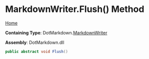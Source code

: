 # MarkdownWriter\.Flush\(\) Method

[Home](../../../README.md)

**Containing Type**: DotMarkdown\.[MarkdownWriter](../README.md)

**Assembly**: DotMarkdown\.dll

```csharp
public abstract void Flush()
```

